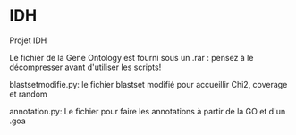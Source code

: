 # IDH
Projet IDH 

Le fichier de la Gene Ontology est fourni sous un .rar : pensez à le décompresser avant d'utiliser les scripts!

blastsetmodifie.py: le fichier blastset modifié pour accueillir Chi2, coverage et random

annotation.py: Le fichier pour faire les annotations à partir de la GO et d'un .goa
